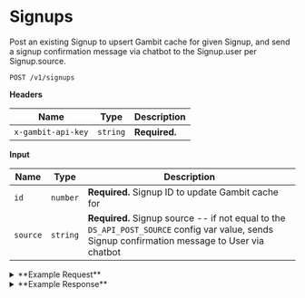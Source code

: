 # Signups

Post an existing Signup to upsert Gambit cache for given Signup, and send a signup confirmation message via chatbot to the Signup.user per Signup.source.

```
POST /v1/signups
```

**Headers**

Name | Type | Description
--- | --- | ---
`x-gambit-api-key` | `string` | **Required.** 
 
**Input**

Name | Type | Description
--- | --- | ---
`id` | `number` |  **Required.**  Signup ID to update Gambit cache for
`source` | `string` |  **Required.** Signup source -- if not equal to the `DS_API_POST_SOURCE` config var value, sends Signup confirmation message to User via chatbot

<details>
<summary>**Example Request**</summary>
````
curl -X "POST" "http://localhost:5000/v1/signups" \
     -H "x-gambit-api-key: totallysecret" \
     -H "Content-Type: application/x-www-form-urlencoded; charset=utf-8" \
     --data-urlencode "id=2309235" \
     --data-urlencode "source=slothbot-app-v0.2.1" \
````
</details>

<details>
<summary>**Example Response**</summary>
````
{
  "success": {
    "code": 200,
    "message":  "Hey, it's Puppet Sloth. Thanks for joining Aging Former YouTube Celebs! Text NEXTQUESTION to get started."
  }
}
````
</details>